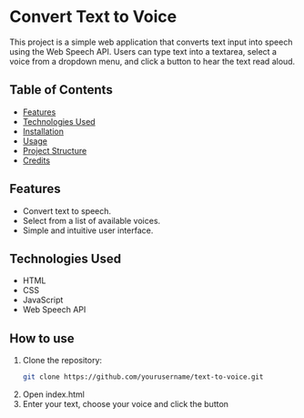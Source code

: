 # Convert Text to Voice

This project is a simple web application that converts text input into speech using the Web Speech API. Users can type text into a textarea, select a voice from a dropdown menu, and click a button to hear the text read aloud.

## Table of Contents

- [Features](#features)
- [Technologies Used](#technologies-used)
- [Installation](#installation)
- [Usage](#usage)
- [Project Structure](#project-structure)
- [Credits](#credits)

## Features

- Convert text to speech.
- Select from a list of available voices.
- Simple and intuitive user interface.

## Technologies Used

- HTML
- CSS
- JavaScript
- Web Speech API

## How to use

1. Clone the repository:
   ```sh
   git clone https://github.com/yourusername/text-to-voice.git

2. Open index.html
3. Enter your text, choose your voice and click the button
